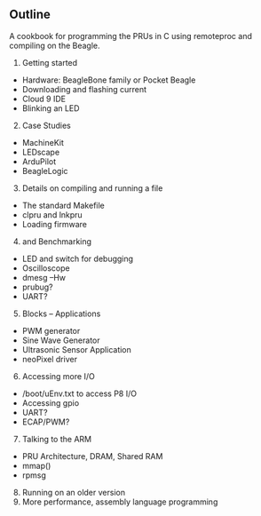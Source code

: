 ## Outline

A cookbook for programming the PRUs in C using remoteproc and compiling on the Beagle.

1. Getting started
  * Hardware:  BeagleBone family or Pocket Beagle
  * Downloading and flashing current 
  * Cloud 9 IDE
  * Blinking an LED
2. Case Studies
  * MachineKit
  * LEDscape
  * ArduPilot
  * BeagleLogic
3. Details on compiling and running a file
  * The standard Makefile
  * clpru and lnkpru
  * Loading firmware
4.  and Benchmarking
  * LED and switch for debugging
  * Oscilloscope
  * dmesg –Hw
  * prubug?
  * UART?
5.  Blocks – Applications
  * PWM generator
  * Sine Wave Generator
  * Ultrasonic Sensor Application
  * neoPixel driver
6. Accessing more I/O
  * /boot/uEnv.txt to access P8 I/O
  * Accessing gpio
  * UART?
  * ECAP/PWM?
7. Talking to the ARM
  * PRU Architecture, DRAM, Shared RAM
  * mmap() 
  * rpmsg
8. Running on an older version
9. More performance, assembly language programming
